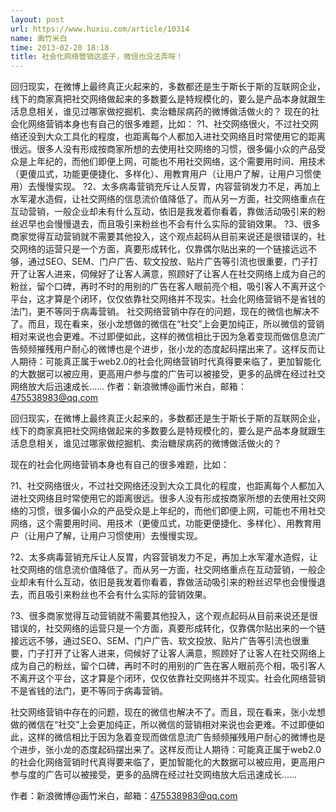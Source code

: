 ```yaml
---
layout: post
url: https://www.huxiu.com/article/10314
name: 画竹米白
time: 2013-02-20 18:18
title: 社会化网络营销这底子，微信也没法弄呀！
---
```

回归现实，在微博上最终真正火起来的，多数都还是生于斯长于斯的互联网企业，线下的商家真把社交网络做起来的多数要么是特规模化的，要么是产品本身就跟生活息息相关，谁见过哪家做挖掘机、卖治糖尿病药的微博做活做火的？ 现在的社会化网络营销本身也有自己的很多难题，比如： ?1、社交网络很火，不过社交网络还没到大众工具化的程度，也距离每个人都加入进社交网络且时常使用它的距离很远。很多人没有形成按商家所想的去使用社交网络的习惯，很多偏小众的产品受众是上年纪的，而他们即便上网，可能也不用社交网络，这个需要用时间、用技术（更傻瓜式，功能更便捷化、多样化）、用教育用户（让用户了解，让用户习惯使用）去慢慢实现。 ?2、太多病毒营销充斥让人反胃，内容营销发力不足，再加上水军灌水造假，让社交网络的信息流价值降低了。而从另一方面，社交网络重点在互动营销，一般企业却未有什么互动，依旧是我发着你看着，靠做活动吸引来的粉丝迟早也会慢慢退去，而且吸引来粉丝也不会有什么实际的营销效果。 ?3、很多商家觉得互动营销就不需要其他投入，这个观点起码从目前来说还是很错误的，社交网络的运营只是一个方面，真要形成转化，仅靠偶尔贴出来的一个链接远远不够，通过SEO、SEM、门户广告、软文投放、贴片广告等引流也很重要，门子打开了让客人进来，伺候好了让客人满意，照顾好了让客人在社交网络上成为自己的粉丝，留个口碑，再时不时的用别的广告在客人眼前亮个相，吸引客人不离开这个平台，这才算是个闭环，仅仅依靠社交网络并不现实。社会化网络营销不是省钱的法门，更不等同于病毒营销。 社交网络营销中存在的问题，现在的微信也解决不了。而且，现在看来，张小龙想做的微信在“社交”上会更加纯正，所以微信的营销相对来说也会更难。不过即便如此，这样的微信相比于因为急着变现而做信息流广告频频摧残用户耐心的微博也是个进步，张小龙的态度起码摆出来了。这样反而让人期待：可能真正属于web2.0的社会化网络营销时代真得要来临了，更加智能化的大数据可以被应用，更高用户参与度的广告可以被接受，更多的品牌在经过社交网络放大后迅速成长…… 作者：新浪微博@画竹米白，邮箱：475538983@qq.com

回归现实，在微博上最终真正火起来的，多数都还是生于斯长于斯的互联网企业，线下的商家真把社交网络做起来的多数要么是特规模化的，要么是产品本身就跟生活息息相关，谁见过哪家做挖掘机、卖治糖尿病药的微博做活做火的？

现在的社会化网络营销本身也有自己的很多难题，比如：

?1、社交网络很火，不过社交网络还没到大众工具化的程度，也距离每个人都加入进社交网络且时常使用它的距离很远。很多人没有形成按商家所想的去使用社交网络的习惯，很多偏小众的产品受众是上年纪的，而他们即便上网，可能也不用社交网络，这个需要用时间、用技术（更傻瓜式，功能更便捷化、多样化）、用教育用户（让用户了解，让用户习惯使用）去慢慢实现。

?2、太多病毒营销充斥让人反胃，内容营销发力不足，再加上水军灌水造假，让社交网络的信息流价值降低了。而从另一方面，社交网络重点在互动营销，一般企业却未有什么互动，依旧是我发着你看着，靠做活动吸引来的粉丝迟早也会慢慢退去，而且吸引来粉丝也不会有什么实际的营销效果。

?3、很多商家觉得互动营销就不需要其他投入，这个观点起码从目前来说还是很错误的，社交网络的运营只是一个方面，真要形成转化，仅靠偶尔贴出来的一个链接远远不够，通过SEO、SEM、门户广告、软文投放、贴片广告等引流也很重要，门子打开了让客人进来，伺候好了让客人满意，照顾好了让客人在社交网络上成为自己的粉丝，留个口碑，再时不时的用别的广告在客人眼前亮个相，吸引客人不离开这个平台，这才算是个闭环，仅仅依靠社交网络并不现实。社会化网络营销不是省钱的法门，更不等同于病毒营销。

社交网络营销中存在的问题，现在的微信也解决不了。而且，现在看来，张小龙想做的微信在“社交”上会更加纯正，所以微信的营销相对来说也会更难。不过即便如此，这样的微信相比于因为急着变现而做信息流广告频频摧残用户耐心的微博也是个进步，张小龙的态度起码摆出来了。这样反而让人期待：可能真正属于web2.0的社会化网络营销时代真得要来临了，更加智能化的大数据可以被应用，更高用户参与度的广告可以被接受，更多的品牌在经过社交网络放大后迅速成长……

作者：新浪微博@画竹米白，邮箱：475538983@qq.com


